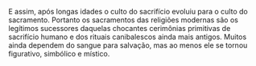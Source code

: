 ﻿E assim, após longas idades o culto do sacrifício evoluiu para o culto do sacramento. Portanto os sacramentos das religiões modernas são os legítimos sucessores daquelas chocantes  cerimônias primitivas de sacrifício humano e dos  rituais canibalescos ainda mais antigos. Muitos ainda dependem do sangue para salvação, mas ao menos ele se tornou figurativo, simbólico e místico.